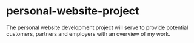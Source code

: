 # personal-website-project
The personal website development project will serve to provide potential customers, partners and employers with an overview of my work. 